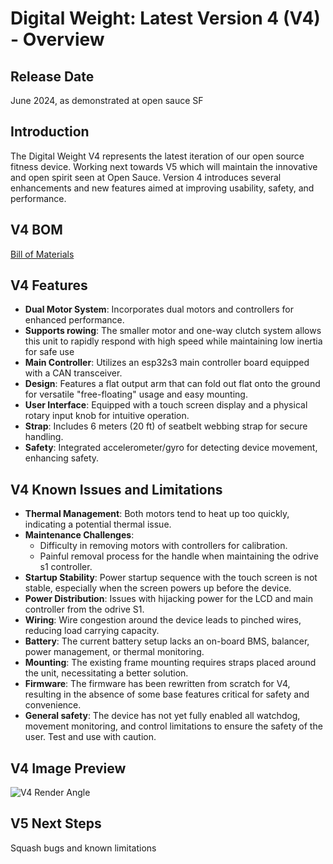 # Digital Weight: Latest Version 4 (V4) - Overview

## Release Date

June 2024, as demonstrated at open sauce SF

## Introduction

The Digital Weight V4 represents the latest iteration of our open source fitness device. Working next towards V5 which will maintain the innovative and open spirit seen at Open Sauce. Version 4 introduces several enhancements and new features aimed at improving usability, safety, and performance.

## V4 BOM

[Bill of Materials](https://github.com/lunarmass/digital_weight_device/blob/main/BOM.md)

## V4 Features

- **Dual Motor System**: Incorporates dual motors and controllers for enhanced performance.
- **Supports rowing**: The smaller motor and one-way clutch system allows this unit to rapidly respond with high speed while maintaining low inertia for safe use
- **Main Controller**: Utilizes an esp32s3 main controller board equipped with a CAN transceiver.
- **Design**: Features a flat output arm that can fold out flat onto the ground for versatile "free-floating" usage and easy mounting.
- **User Interface**: Equipped with a touch screen display and a physical rotary input knob for intuitive operation.
- **Strap**: Includes 6 meters (20 ft) of seatbelt webbing strap for secure handling.
- **Safety**: Integrated accelerometer/gyro for detecting device movement, enhancing safety.

## V4 Known Issues and Limitations

- **Thermal Management**: Both motors tend to heat up too quickly, indicating a potential thermal issue.
- **Maintenance Challenges**:
  - Difficulty in removing motors with controllers for calibration.
  - Painful removal process for the handle when maintaining the odrive s1 controller.
- **Startup Stability**: Power startup sequence with the touch screen is not stable, especially when the screen powers up before the device.
- **Power Distribution**: Issues with hijacking power for the LCD and main controller from the odrive S1.
- **Wiring**: Wire congestion around the device leads to pinched wires, reducing load carrying capacity.
- **Battery**: The current battery setup lacks an on-board BMS, balancer, power management, or thermal monitoring.
- **Mounting**: The existing frame mounting requires straps placed around the unit, necessitating a better solution.
- **Firmware**: The firmware has been rewritten from scratch for V4, resulting in the absence of some base features critical for safety and convenience.
- **General safety**: The device has not yet fully enabled all watchdog, movement monitoring, and control limitations to ensure the safety of the user. Test and use with caution.

## V4 Image Preview

![V4 Render Angle](cad/v4/images/render_angle.png)

## V5 Next Steps

Squash bugs and known limitations
